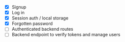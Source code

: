 - [x] Signup
- [x] Log in
- [x] Session auth / local storage
- [x] Forgotten password
- [ ] Authenticated backend routes
- [ ] Backend endpoint to verify tokens and manage users